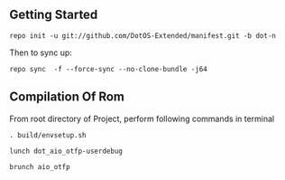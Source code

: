 Getting Started
---------------

    repo init -u git://github.com/DotOS-Extended/manifest.git -b dot-n

Then to sync up:

    repo sync  -f --force-sync --no-clone-bundle -j64


 Compilation Of Rom
 ----------------------------------

From root directory of Project, perform following commands in terminal

	. build/envsetup.sh
   
    lunch dot_aio_otfp-userdebug
   
	brunch aio_otfp
